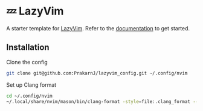 # 💤 LazyVim

A starter template for [LazyVim](https://github.com/LazyVim/LazyVim).
Refer to the [documentation](https://lazyvim.github.io/installation) to get started.

## Installation
Clone the config
```sh
git clone git@github.com:PrakarnJ/lazyvim_config.git ~/.config/nvim
```
Set up Clang format
```sh
cd ~/.config/nvim
~/.local/share/nvim/mason/bin/clang-format -style=file:.clang_format --dump-config > ~/.clang-format
```
